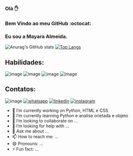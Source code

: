 ### Olá :hand:
### Bem Vindo ao meu GitHub :octocat: 
### Eu sou a Mayara Almeida.

![Anurag's GitHub stats](https://github-readme-stats.vercel.app/api?username=mayalmeisousa&show_icons=true&theme=dracula)
[![Top Langs](https://github-readme-stats.vercel.app/api/top-langs/?username=mayalmeisousa&layout=compact&theme=dracula)](https://github.com/maylmeisousa/github-readme-stats)


## Habilidades:

![image](https://img.shields.io/badge/Python-3776AB?style=for-the-badge&logo=python&logoColor=white)
![image](https://img.shields.io/badge/HTML-239120?style=for-the-badge&logo=html5&logoColor=white)
![image](https://img.shields.io/badge/CSS-239120?&style=for-the-badge&logo=css3&logoColor=white)
![image](https://img.shields.io/badge/JavaScript-323330?style=for-the-badge&logo=javascript&logoColor=F7DF1E)


## Contatos:

![image](https://img.shields.io/badge/Gmail-D14836?style=for-the-badge&logo=gmail&logoColor=white)
[![whatsapp](https://img.shields.io/badge/WhatsApp-25D366?style=for-the-badge&logo=whatsapp&logoColor=white)](https://api.whatsapp.com/send?phone=5521992102226&text=Oi%2C%20Tudo%20Bem%3F%20Deixe%20o%20seu%20recado%20que%20em%20breve%20entrarei%20em%20contato.) 
[![linkedin](https://img.shields.io/badge/LinkedIn-0077B5?style=for-the-badge&logo=linkedin&logoColor=white)](https://www.linkedin.com/in/may-a-sousa/)
[![instagram](https://img.shields.io/badge/Instagram-E4405F?style=for-the-badge&logo=instagram&logoColor=white)](https://www.instagram.com/may_almeisousa/)





- 🔭 I’m currently working on Python, HTML e CSS
- 🌱 I’m currently learning Python e analise orietada e objeto
- 👯 I’m looking to collaborate on ...
- 🤔 I’m looking for help with ...
- 💬 Ask me about ...
- 📫 How to reach me: ...
- 😄 Pronouns: ...
- ⚡ Fun fact: ...



